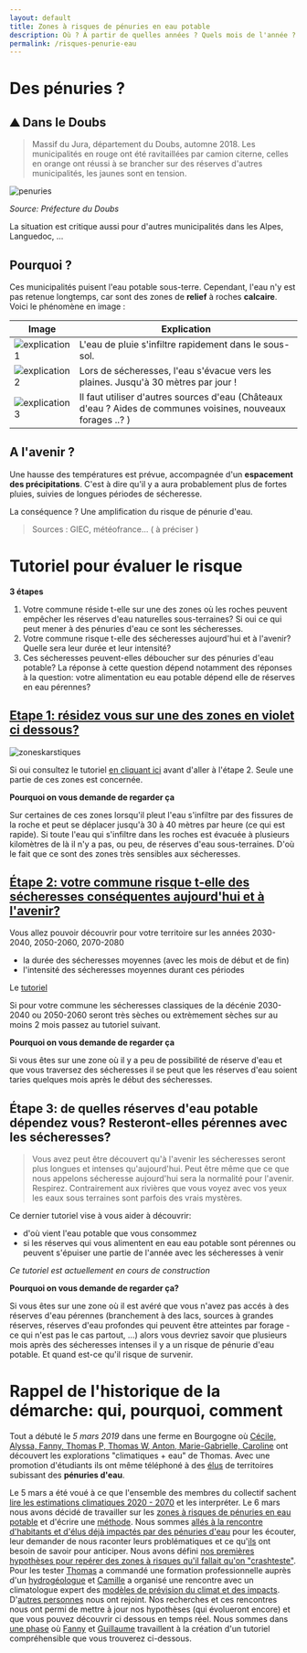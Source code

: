 ```yaml
---
layout: default
title: Zones à risques de pénuries en eau potable 
description: Où ? À partir de quelles années ? Quels mois de l'année ? Avec quelle intensité/régularité  ?
permalink: /risques-penurie-eau
---
```


# Des pénuries ? 

##  ⛰️ Dans le Doubs 
> Massif du Jura, département du Doubs, automne 2018.
Les municipalités en rouge ont été ravitaillées par camion citerne, celles en orange ont réussi à se brancher sur des réserves d'autres municipalités, les jaunes sont en tension.  

![penuries](../pages/images/cartepenuries.png)  

*Source: Préfecture du Doubs*  

La situation est critique aussi pour d'autres municipalités dans les Alpes, Languedoc, ...   

## Pourquoi ?
Ces municipalités puisent l'eau potable sous-terre. Cependant, l'eau n'y est pas retenue longtemps, car sont des zones de **relief** à roches **calcaire**. Voici le phénomène en image : 

 Image | Explication
------------ | -------------
![explication1](../pages/images/explicationkarst1.png ) | L'eau de pluie s'infiltre rapidement dans le sous-sol.  
![explication2](../pages/images/explicationkarst2.png) | Lors de sécheresses, l'eau s'évacue vers les plaines. Jusqu'à 30 mètres par jour ! 
![explication3](../pages/images/explicationkarst3.png) | Il faut utiliser d'autres sources d'eau (Châteaux d'eau ? Aides de communes voisines, nouveaux forages ..? )

## A l'avenir ? 

Une hausse des températures est prévue, accompagnée d'un **espacement des précipitations**. C'est à dire qu'il y a aura probablement plus de fortes pluies, suivies de longues périodes de sécheresse.   

La conséquence ? Une amplification du risque de pénurie d'eau.

>Sources : GIEC, météofrance... ( à préciser )

# Tutoriel pour évaluer le risque

**3 étapes**
1. Votre commune réside t-elle sur une des zones où les roches peuvent empêcher les réserves d'eau naturelles sous-terraines? Si oui ce qui peut mener à des pénuries d'eau ce sont les sécheresses.
2. Votre commune risque t-elle des sécheresses aujourd'hui et à l'avenir? Quelle sera leur durée et leur intensité?
2. Ces sécheresses peuvent-elles déboucher sur des pénuries d'eau potable? La réponse à cette question dépend notamment des réponses à la question: votre alimentation eu eau potable dépend elle de réserves en eau pérennes? 

[Etape 1: résidez vous sur une des zones en violet ci dessous?](../eau-geologie-karstique)
---

![zoneskarstiques](https://framapic.org/xew0XCOi6CGb/EytR2G0aYmA8)

Si oui consultez le tutoriel [en cliquant ici](../eau-geologie-karstique) avant d'aller à l'étape 2. Seule une partie de ces zones est concernée. 

**Pourquoi on vous demande de regarder ça**

Sur certaines de ces zones lorsqu'il pleut l'eau s'infiltre par des fissures de la roche et peut se déplacer jusqu'à 30 à 40 mètres par heure (ce qui est rapide). Si toute l'eau qui s'infiltre dans les roches est évacuée à plusieurs kilomètres de là il n'y a pas, ou peu, de réserves d'eau sous-terraines. D'où le fait que ce sont des zones très sensibles aux sécheresses.

[Étape 2: votre commune risque t-elle des sécheresses conséquentes aujourd'hui et à l'avenir?](../indice-sswi)
---

Vous allez pouvoir découvrir pour votre territoire sur les années 2030-2040, 2050-2060, 2070-2080
* la durée des sécheresses moyennes (avec les mois de début et de fin)
* l'intensité des sécheresses moyennes durant ces périodes 

Le [tutoriel](../indice-sswi)

Si pour votre commune les sécheresses classiques de la décénie 2030-2040 ou 2050-2060 seront très sèches ou extrèmement sèches sur au moins 2 mois passez au tutoriel suivant. 

**Pourquoi on vous demande de regarder ça**

Si vous êtes sur une zone où il y a peu de possibilité de réserve d'eau et que vous traversez des sécheresses il se peut que les réserves d'eau soient taries quelques mois après le début des sécheresses. 

Étape 3: de quelles réserves d'eau potable dépendez vous? Resteront-elles pérennes avec les sécheresses? 
---

> Vous avez peut être découvert qu'à l'avenir les sécheresses seront plus longues et intenses qu'aujourd'hui. Peut être même que ce que nous appelons sécheresse aujourd'hui sera la normalité pour l'avenir. Respirez. Contrairement aux rivières que vous voyez avec vos yeux les eaux sous terraines sont parfois des vrais mystères. 

Ce dernier tutoriel vise à vous aider à découvrir:
* d'où vient l'eau potable que vous consommez
* si les réserves qui vous alimentent en eau eau potable sont pérennes ou peuvent s'épuiser une partie de l'année avec les sécheresses à venir

*Ce tutoriel est actuellement en cours de construction*

**Pourquoi on vous demande de regarder ça?**

Si vous êtes sur une zone où il est avéré que vous n'avez pas accés à des réserves d'eau pérennes (branchement à des lacs, sources à grandes réserves, réserves d'eau profondes qui peuvent être atteintes par forage - ce qui n'est pas le cas partout, ...) alors vous devriez savoir que plusieurs mois après des sécheresses intenses il y a un risque de pénurie d'eau potable. Et quand est-ce qu'il risque de survenir. 

Rappel de l'historique de la démarche: qui, pourquoi, comment
===

Tout a débuté le *5 mars 2019* dans une ferme en Bourgogne où [Cécile, Alyssa, Fanny, Thomas P, Thomas W, Anton, Marie-Gabrielle, Caroline](../collectif) ont découvert les explorations "climatiques + eau" de Thomas. Avec une promotion d'étudiants ils ont même téléphoné à des [élus](../eau-habitants-elus) de territoires subissant des **pénuries d'eau**.

Le 5 mars a été voué à ce que l'ensemble des membres du collectif sachent [lire les estimations climatiques 2020 - 2070](../donnees) et les interpréter. Le 6 mars nous avons décidé de travailler sur les [zones à risques de pénuries en eau potable](../risques-penurie-eau) et d'écrire une [méthode](../methode). Nous sommes [allés à la rencontre d'habitants et d'élus déjà impactés par des pénuries d'eau](eau-habitants-elus) pour les écouter, leur demander de nous raconter leurs problématiques et ce qu'[ils](eau-habitants-elus) ont besoin de savoir pour anticiper. Nous avons défini [nos premières hypothèses pour repérer des zones à risques qu'il fallait qu'on "crashteste"](../eau-hypotheses-v1). Pour les tester [Thomas](../collectif) a commandé une formation professionnelle auprès d'un [hydrogéologue](../hydrogeologie-penuries-explorations) et [Camille](../collectif) a organisé une rencontre avec un climatologue expert des [modèles de prévision du climat et des impacts](../donnees). D'[autres personnes](../collectif) nous ont rejoint. Nos recherches et ces rencontres nous ont permi de mettre à jour nos hypothèses (qui évolueront encore) et que vous pouvez découvrir ci dessous en temps réel. Nous sommes dans [une phase](../methode) où [Fanny](../collectif) et [Guillaume](../collectif) travaillent à la création d'un tutoriel compréhensible que vous trouverez ci-dessous.

